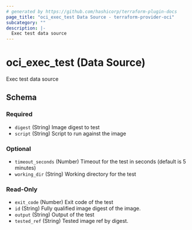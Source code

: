 ```yaml
---
# generated by https://github.com/hashicorp/terraform-plugin-docs
page_title: "oci_exec_test Data Source - terraform-provider-oci"
subcategory: ""
description: |-
  Exec test data source
---
```


# oci_exec_test (Data Source)

Exec test data source



<!-- schema generated by tfplugindocs -->
## Schema

### Required

- `digest` (String) Image digest to test
- `script` (String) Script to run against the image

### Optional

- `timeout_seconds` (Number) Timeout for the test in seconds (default is 5 minutes)
- `working_dir` (String) Working directory for the test

### Read-Only

- `exit_code` (Number) Exit code of the test
- `id` (String) Fully qualified image digest of the image.
- `output` (String) Output of the test
- `tested_ref` (String) Tested image ref by digest.


